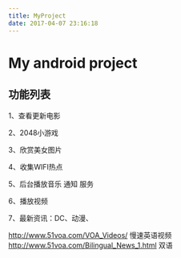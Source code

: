 ```yaml
---
title: MyProject
date: 2017-04-07 23:16:18
---
```


# My android project

## 功能列表

1、查看更新电影

2、2048小游戏

3、欣赏美女图片

4、收集WIFI热点

5、后台播放音乐
        通知
        服务

6、播放视频
    

7、最新资讯：DC、动漫、



http://www.51voa.com/VOA_Videos/  慢速英语视频
http://www.51voa.com/Bilingual_News_1.html 双语